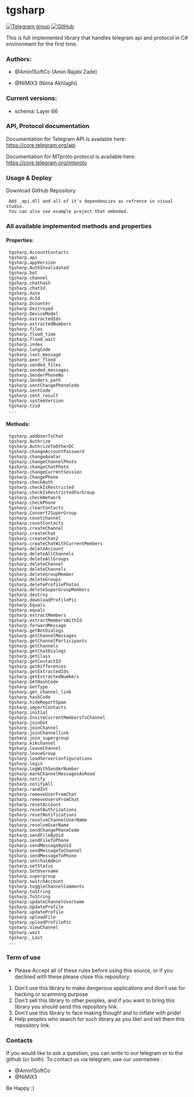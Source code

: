 # tgsharp
[![Telegram group](https://img.shields.io/badge/TELEGRAM-GROUP-green.svg)](https://t.me/joinchat/BjokYUiYV6gK9FCUNiB7lw)
[![GitHub](https://img.shields.io/github/license/mashape/apistatus.svg)](https://github.com/nimix3/Venus/blob/master/LICENSE)

This is full implemented library that handles telegram api and protocol in C# environment for the first time.


### Authors:

- @Amin1SoftCo (Amin Rajabi Zade)

- @NIMIX3 (Nima Akhlaghi)




### Current versions:

- schema: Layer 66




### API, Protocol documentation

Documentation for Telegram API is available here: https://core.telegram.org/api

Documentation for MTproto protocol is available here: https://core.telegram.org/mtproto




### Usage & Deploy

Download GitHub Repository

     Add _api.dll and all of it's dependencies as refrence in visual studio.
     You can also see example project that embeded.



### All available implemented methods and properties
	
	
#### Properties:

     tgsharp.AccountContacts
     tgsharp.api
     tgsharp.appVersion
     tgsharp.AuthInvalidated
     tgsharp.bot
     tgsharp.channel
     tgsharp.chathash
     tgsharp.chatId
     tgsharp.date
     tgsharp.dcId
     tgsharp.Dcounter
     tgsharp.Destroyed
     tgsharp.DeviceModel
     tgsharp.extractedIds
     tgsharp.extractedNumbers
     tgsharp.files
     tgsharp.flood_time
     tgsharp.flood_wait
     tgsharp.index
     tgsharp.langCode
     tgsharp.last_message
     tgsharp.peer_flood
     tgsharp.sended_files
     tgsharp.sended_messages
     tgsharp.SenderPhoneNo
     tgsharp.Senders_path
     tgsharp.sentChangePhoneCode
     tgsharp.sentCode
     tgsharp.sent_result
     tgsharp.systemVersion
     tgsharp.tzid
     ...


     
#### Methods:

     tgsharp.addUserToChat
     tgsharp.Authrize
     tgsharp.AuthrizeToOtherDC
     tgsharp.changeAccountPassword
     tgsharp.changeAvatar
     tgsharp.changeChannelPhoto
     tgsharp.changeChatPhoto
     tgsharp.changeCurrentSession
     tgsharp.ChangePhone
     tgsharp.checkAuth
     tgsharp.checkIsRestricted
     tgsharp.checkIsRestrictedForGroup
     tgsharp.checkNetwork
     tgsharp.checkPhone
     tgsharp.clearContacts
     tgsharp.Convert2SuperGroup
     tgsharp.countchannel
     tgsharp.countContacts
     tgsharp.createChannel
     tgsharp.createChat
     tgsharp.createChat2
     tgsharp.createChatWithCurrentMembers
     tgsharp.deleteAccount
     tgsharp.deleteAllChannels
     tgsharp.deleteAllGroups
     tgsharp.deleteChannel
     tgsharp.deleteChannels
     tgsharp.deleteGroupMember
     tgsharp.deleteGroups
     tgsharp.deleteProfilePhotos
     tgsharp.deleteSuperGroupMembers
     tgsharp.destroy
     tgsharp.downloadProfilePic
     tgsharp.Equals
     tgsharp.equals
     tgsharp.extractMembers
     tgsharp.extractMembersWithId
     tgsharp.forwardMessage
     tgsharp.getBotDialogs
     tgsharp.getChannelMessages
     tgsharp.getChannelParticipants
     tgsharp.getChannels
     tgsharp.getChatDialogs
     tgsharp.getClass
     tgsharp.getContactId
     tgsharp.getDifferences
     tgsharp.getExtractedIds
     tgsharp.getExtractedNumbers
     tgsharp.GetHashCode
     tgsharp.GetType
     tgsharp.get_channel_link
     tgsharp.hashCode
     tgsharp.hideReportSpam
     tgsharp.importContacts
     tgsharp.initial
     tgsharp.InviteCurrentMembersToChannel
     tgsharp.joinbot
     tgsharp.joinChannel
     tgsharp.joinChannellink
     tgsharp.join_supergroup
     tgsharp.kikchannel
     tgsharp.leaveChannel
     tgsharp.leaveGroup
     tgsharp.loadServerConfigurations
     tgsharp.login
     tgsharp.logWithSenderNumber
     tgsharp.markChannelMessagesAsRead
     tgsharp.notify
     tgsharp.notifyAll
     tgsharp.randInt
     tgsharp.removeUserFromChat
     tgsharp.removeUsersFromChat
     tgsharp.resetAccount
     tgsharp.resetAuthrizations
     tgsharp.resetNotifications
     tgsharp.resolveChannelUserName
     tgsharp.resolveUserName
     tgsharp.sendChangePhoneCode
     tgsharp.sendFileByUid
     tgsharp.sendFileToPhone
     tgsharp.sendMessageByUid
     tgsharp.sendMessageToChannel
     tgsharp.sendMessageToPhone
     tgsharp.setchatAdmin
     tgsharp.setStatus
     tgsharp.SetUsername
     tgsharp.supergroup
     tgsharp.switchAccount
     tgsharp.toggleChannelComments
     tgsharp.toString
     tgsharp.ToString
     tgsharp.updateChannelUsername
     tgsharp.UpdateProfile
     tgsharp.updateProfile
     tgsharp.uploadFile
     tgsharp.uploadProfilePic
     tgsharp.ViewChannel
     tgsharp.wait
     tgsharp._Last
     ...
     
### Term of use
- Please Accept all of these rules before using this source, or if you declined with these please close this repository.

1. Don't use this library to make dangerous applications and don't use for hacking or scamming purpose
2. Don't sell this library to other peoples, and if you want to bring this library you should send this repository link.
3. Don't use this library to face making though! and to inflate with pride!
4. Help peoples who search for such library as you like! and tell them this repository link.


### Contacts 

If you would like to ask a question, you can write to our telegram or to the github (or both). To contact us via telegram, use our usernames :  
- @Amin1SoftCo   
- @NiMiX3


Be Happy  ;)
